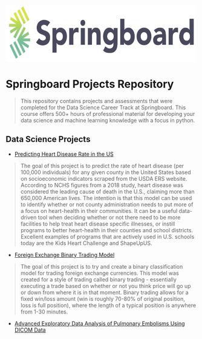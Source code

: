 <p align="center">
  <img src="images/springboard_logo.png" width=600 height=150>
</p>

# Springboard Projects Repository
> This repository contains projects and assessments that were completed for the Data Science Career Track at Springboard. This course offers 500+ hours of professional material for developing your data science and machine learning knowledge with a focus in python.

## Data Science Projects
* [Predicting Heart Disease Rate in the US](https://github.com/samdomeier/Springboard-projects/tree/master/Predicting_Heart_Disease_Rate)
> The goal of this project is to predict the rate of heart disease (per 100,000 individuals) for any given county in the United States based on socioeconomic indicators scraped from the USDA ERS website. According to NCHS figures from a 2018 study, heart disease was considered the leading cause of death in the U.S., claiming more than 650,000 American lives. The intention is that this model can be used to identify whether or not county administration needs to put more of a focus on heart-health in their communities. It can be a useful data-driven tool when deciding whether or not there need to be more facilities to help treat heart disease specific illnesses, or instill programs to better heart-health in their counties and school districts. Excellent examples of programs that are actively used in U.S. schools today are the Kids Heart Challenge and ShapeUpUS.

* [Foreign Exchange Binary Trading Model](https://github.com/samdomeier/Springboard-projects/tree/master/forex_binary_trading_classification)
> The goal of this project is to try and create a binary classification model for trading foreign exchange currencies. This model was created for a style of trading called binary trading - essentially executing a trade based on whether or not you think price will go up or down from where it is in that moment. Binary trading allows for a fixed win/loss amount (win is roughly 70-80% of original position, loss is full position), where the length of a typical position is anywhere from 1-30 minutes.

* [Advanced Exploratory Data Analysis of Pulmonary Embolisms Using DICOM Data](https://github.com/samdomeier/Data-Science-Projects/blob/master/CT%20Image%20Analysis/CT%20Image%20Analysis.ipynb)

